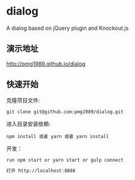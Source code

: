 # dialog
A dialog based on jQuery plugin and Knockout.js

## 演示地址

http://pmg1989.github.io/dialog

## 快速开始

克隆项目文件:

```
git clone git@github.com:pmg1989/dialog.git
```

进入目录安装依赖:

```
npm install 或者 yarn 或者 yarn install
```

开发：

```bash
run npm start or yarn start or gulp connect

打开 http://localhost:8888
```
